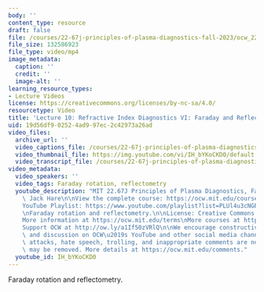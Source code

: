 ```yaml
---
body: ''
content_type: resource
draft: false
file: /courses/22-67j-principles-of-plasma-diagnostics-fall-2023/ocw_2267_lecture10_refractive_6-new_360p_16_9.mp4
file_size: 132586923
file_type: video/mp4
image_metadata:
  caption: ''
  credit: ''
  image-alt: ''
learning_resource_types:
- Lecture Videos
license: https://creativecommons.org/licenses/by-nc-sa/4.0/
resourcetype: Video
title: 'Lecture 10: Refractive Index Diagnostics VI: Faraday and Reflectometry'
uid: 19d56df9-0252-4ad9-97ec-2c42973a26ad
video_files:
  archive_url: ''
  video_captions_file: /courses/22-67j-principles-of-plasma-diagnostics-fall-2023/ocw_2267_lecture10_refractive_6-new_captions.vtt
  video_thumbnail_file: https://img.youtube.com/vi/IH_bYKoCKD0/default.jpg
  video_transcript_file: /courses/22-67j-principles-of-plasma-diagnostics-fall-2023/ocw_2267_lecture10_refractive_6-new_transcript.pdf
video_metadata:
  video_speakers: ''
  video_tags: Faraday rotation, reflectometry
  youtube_description: "MIT 22.67J Principles of Plasma Diagnostics, Fall 2023\nInstructor:\
    \ Jack Hare\n\nView the complete course: https://ocw.mit.edu/courses/22-67j-principles-of-plasma-diagnostics-fall-2023/\n\
    YouTube Playlist: https://www.youtube.com/playlist?list=PLUl4u3cNGP61wK-NwYKZMuABl_eHBmhu4\n\
    \nFaraday rotation and reflectometry.\n\nLicense: Creative Commons BY-NC-SA\n\
    More information at https://ocw.mit.edu/terms\nMore courses at https://ocw.mit.edu\n\
    Support OCW at http://ow.ly/a1If50zVRlQ\n\nWe encourage constructive comments\
    \ and discussion on OCW\u2019s YouTube and other social media channels. Personal\
    \ attacks, hate speech, trolling, and inappropriate comments are not allowed and\
    \ may be removed. More details at https://ocw.mit.edu/comments."
  youtube_id: IH_bYKoCKD0
---
```

Faraday rotation and reflectometry.